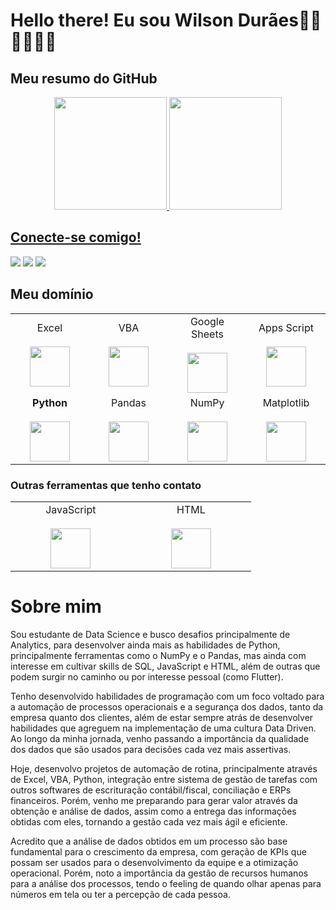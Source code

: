 # Hello there! Eu sou Wilson Durães🤘🏽🤘🏽🤘🏽

## Meu resumo do GitHub
<div align="center">
  <a href="https://github.com/WilsonDuraes">
  <img height="180em" src="https://github-readme-stats.vercel.app/api?username=wilsonduraes&show_icons=true&theme=dark&include_all_commits=true&count_private=true"/>
  <img height="180em" src="https://github-readme-stats.vercel.app/api/top-langs/?username=wilsonduraes&layout=compact&langs_count=7&theme=dark"/>
</div>
  
## Conecte-se comigo!
<div> 
  <a href="https://www.linkedin.com/in/rafaella-ballerini-45875016a" target="_blank"><img src="https://img.shields.io/badge/-LinkedIn-%230077B5?style=for-the-badge&logo=linkedin&logoColor=white" target="_blank"></a> 
  <a href = "mailto:contatorafaballerini@gmail.com"><img src="https://img.shields.io/badge/-Gmail-%23333?style=for-the-badge&logo=gmail&logoColor=white" target="_blank"></a>
  <a href="https://instagram.com/wilsonduraes.n" target="_blank"><img src="https://img.shields.io/badge/-Instagram-%23E4405F?style=for-the-badge&logo=instagram&logoColor=black" target="_blank"></a>
</div>
  
## Meu domínio

<table>
  <tbody>
    <td width="25%" align="center">
        <span>Excel</span><br><br>
        <img height="64px" src="https://upload.wikimedia.org/wikipedia/commons/thumb/3/34/Microsoft_Office_Excel_%282019%E2%80%93present%29.svg/1101px-Microsoft_Office_Excel_%282019%E2%80%93present%29.svg.png">
      </td>
    <td width="25%" align="center">
        <span>VBA</span><br><br>
        <img height="64px" src="https://wyday.com/images/lm/langs/vba.svg">
      </td>
    <td width="25%" align="center">
        <span>Google Sheets</span><br><br>
        <img height="64px" src="https://upload.wikimedia.org/wikipedia/commons/thumb/3/30/Google_Sheets_logo_%282014-2020%29.svg/1498px-Google_Sheets_logo_%282014-2020%29.svg.png">
      </td>
    <td width="25%" align="center">
        <span>Apps Script</span><br><br>
        <img height="64px" src="https://seeklogo.com/images/G/google-apps-script-logo-BDEAA5E2DF-seeklogo.com.png">
      </td>
    <tr valign="top">
      <td width="25%" align="center">
        <span><b>Python</b></span><br><br>
        <img height="64px" src="https://cdn.svgporn.com/logos/python.svg">
      </td>
      <td width="25%" align="center">
        <span>Pandas</span><br><br>
        <img height="64px" src="https://pandas.pydata.org/static/img/pandas.svg">
      </td>
      <td width="25%" align="center">
        <span>NumPy</span><br><br>
        <img height="64px" src="https://www.freecodecamp.org/news/content/images/size/w2000/2020/09/numpy-1.png">
      </td>
      <td width="25%" align="center">
        <span>Matplotlib</span><br><br>
        <img height="64px" src="https://upload.wikimedia.org/wikipedia/commons/thumb/0/01/Created_with_Matplotlib-logo.svg/2048px-Created_with_Matplotlib-logo.svg.png">
      </td>
    </tr>
  </tbody>
</table>

### Outras ferramentas que tenho contato

<table>
  <tbody>
    <td width="25%" align="center">
        <span>JavaScript</span><br><br>
        <img height="64px" src="https://logospng.org/download/javascript/logo-javascript-1024.png">
      </td>
    <td width="25%" align="center">
        <span>HTML</span><br><br>
        <img height="64px" src="https://logodownload.org/wp-content/uploads/2016/10/html5-logo-8.png">
      </td>
    </tr>
  </tbody>
</table>
  
# Sobre mim

Sou estudante de Data Science e busco desafios principalmente de Analytics, para desenvolver ainda mais as habilidades de Python, principalmente ferramentas como o NumPy e o Pandas, mas ainda com interesse em cultivar skills de SQL, JavaScript e HTML, além de outras que podem surgir no caminho ou por interesse pessoal (como Flutter).

Tenho desenvolvido habilidades de programação com um foco voltado para a automação de processos operacionais e a segurança dos dados, tanto da empresa quanto dos clientes, além de estar sempre atrás de desenvolver habilidades que agreguem na implementação de uma cultura Data Driven. Ao longo da minha jornada, venho passando a importância da qualidade dos dados que são usados para decisões cada vez mais assertivas.

Hoje, desenvolvo projetos de automação de rotina, principalmente através de Excel, VBA, Python, integração entre sistema de gestão de tarefas com outros softwares de escrituração contábil/fiscal, conciliação e ERPs financeiros. Porém, venho me preparando para gerar valor através da obtenção e análise de dados, assim como a entrega das informações obtidas com eles, tornando a gestão cada vez mais ágil e eficiente.

Acredito que a análise de dados obtidos em um processo são base fundamental para o crescimento da empresa, com geração de KPIs que possam ser usados para o desenvolvimento da equipe e a otimização operacional. Porém, noto a importância da gestão de recursos humanos para a análise dos processos, tendo o feeling de quando olhar apenas para números em tela ou ter a percepção de cada pessoa.
